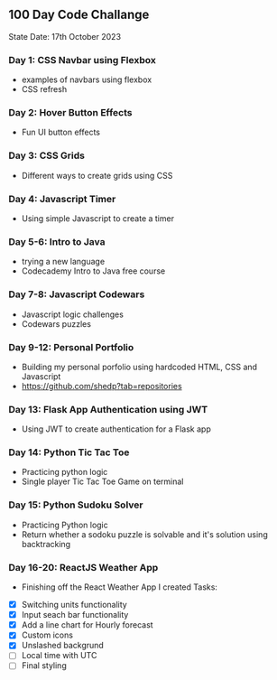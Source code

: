 ## 100 Day Code Challange

State Date: 17th October 2023

### Day 1: CSS Navbar using Flexbox
- examples of navbars using flexbox
- CSS refresh

### Day 2: Hover Button Effects
- Fun UI button effects

### Day 3: CSS Grids
- Different ways to create grids using CSS

### Day 4: Javascript Timer
- Using simple Javascript to create a timer

### Day 5-6: Intro to Java
- trying a new language
- Codecademy Intro to Java free course

### Day 7-8: Javascript Codewars
- Javascript logic challenges
- Codewars puzzles

### Day 9-12: Personal Portfolio
- Building my personal porfolio using hardcoded HTML, CSS and Javascript
- https://github.com/shedp?tab=repositories

### Day 13: Flask App Authentication using JWT
- Using JWT to create authentication for a Flask app

### Day 14: Python Tic Tac Toe
- Practicing python logic
- Single player Tic Tac Toe Game on terminal

### Day 15: Python Sudoku Solver
- Practicing Python logic
- Return whether a sodoku puzzle is solvable and it's solution using backtracking

### Day 16-20: ReactJS Weather App
- Finishing off the React Weather App I created
Tasks:
- [x] Switching units functionality
- [x] Input seach bar functionality
- [X] Add a line chart for Hourly forecast
- [X] Custom icons
- [X] Unslashed backgrund
- [ ] Local time with UTC
- [ ] Final styling
